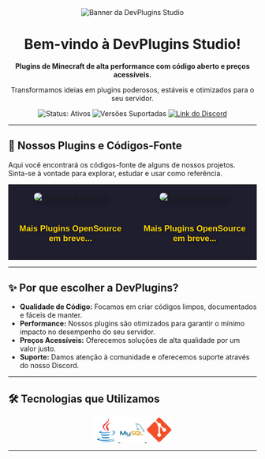 <div align="center">

  <img src="https://share.creavite.co/68a367275dad16023040dfe9.gif" alt="Banner da DevPlugins Studio"/>

  <h1>Bem-vindo à DevPlugins Studio!</h1>
  <p><strong>Plugins de Minecraft de alta performance com código aberto e preços acessíveis.</strong></p>
  <p>Transformamos ideias em plugins poderosos, estáveis e otimizados para o seu servidor.</p>

  <p>
    <img src="https://img.shields.io/badge/Status-Ativos_e_Desenvolvendo-brightgreen?style=for-the-badge" alt="Status: Ativos"/>
    <img src="https://img.shields.io/badge/Versão_Suportada-1.16_a_1.20+-blue?style=for-the-badge" alt="Versões Suportadas"/>
    <a href="https://discord.gg/bdxGxCbqCj"><img src="https://img.shields.io/badge/Discord-7289DA?style=for-the-badge&logo=discord&logoColor=white" alt="Link do Discord"/></a>
  </p>
</div>

---

## 🚀 Nossos Plugins e Códigos-Fonte

Aqui você encontrará os códigos-fonte de alguns de nossos projetos. Sinta-se à vontade para explorar, estudar e usar como referência.

<table width="100%" style="border-collapse: collapse; text-align: center; font-family: Arial, sans-serif; background-color: #1e1e2f;">
  <tr>
    <td width="50%" style="padding: 15px; transition: transform 0.2s;">
      <a href="https://github.com/Devzinh/DevTicket" target="_blank" style="display: block;">
        <img align="center" src="https://github-readme-stats.vercel.app/api/pin/?username=Devzinh&repo=DevTicket&theme=tokyonight&show_owner=true" alt="DevTicket Repository" style="border-radius: 12px; box-shadow: 0 6px 12px rgba(0,0,0,0.2); width: 100%; max-width: 300px;" />
      </a>
    </td>
    <td width="50%" style="padding: 15px; transition: transform 0.2s;">
      <a href="https://github.com/Devzinh/DevMotd" target="_blank" style="display: block;">
        <img align="center" src="https://github-readme-stats.vercel.app/api/pin/?username=Devzinh&repo=DevMotd&theme=tokyonight&show_owner=true" alt="DevMotd Repository" style="border-radius: 12px; box-shadow: 0 6px 12px rgba(0,0,0,0.2); width: 100%; max-width: 300px;" />
      </a>
    </td>
  </tr>
  <tr>
    <td width="50%" style="padding: 15px; transition: transform 0.2s;">
      <p style="font-size: 1.2em; font-weight: bold; color: #ffd700; text-shadow: 1px 1px 4px rgba(0,0,0,0.6);">Mais Plugins OpenSource em breve...</p>
    </td>
    <td width="50%" style="padding: 15px; vertical-align: middle;">
      <p style="font-size: 1.2em; font-weight: bold; color: #ffd700; text-shadow: 1px 1px 4px rgba(0,0,0,0.6);">Mais Plugins OpenSource em breve...</p>
    </td>
  </tr>
</table>

---

## ✨ Por que escolher a DevPlugins?

- **Qualidade de Código:** Focamos em criar códigos limpos, documentados e fáceis de manter.
- **Performance:** Nossos plugins são otimizados para garantir o mínimo impacto no desempenho do seu servidor.
- **Preços Acessíveis:** Oferecemos soluções de alta qualidade por um valor justo.
- **Suporte:** Damos atenção à comunidade e oferecemos suporte através do nosso Discord.

---

## 🛠️ Tecnologias que Utilizamos

<p align="center">
  <a href="https://docs.oracle.com/en/java/">
    <img src="https://raw.githubusercontent.com/devicons/devicon/master/icons/java/java-original.svg" alt="Java" width="50" height="50"/>
  </a>
  <a href="https://dev.mysql.com/doc/">
    <img src="https://raw.githubusercontent.com/devicons/devicon/master/icons/mysql/mysql-original-wordmark.svg" alt="MySQL" width="50" height="50"/>
  </a>
  <a href="https://git-scm.com/doc">
    <img src="https://raw.githubusercontent.com/devicons/devicon/master/icons/git/git-original.svg" alt="Git" width="50" height="50"/>
  </a>
</p>

---
